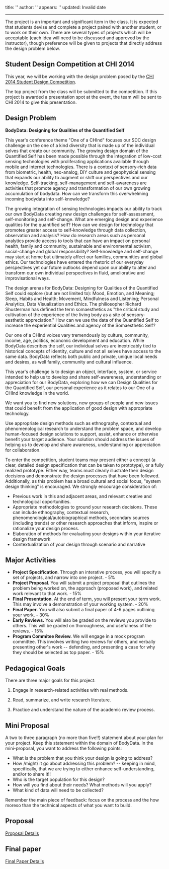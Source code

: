 title: ''
author: ''
appears: ''
updated: Invalid date

---

The project is an important and significant item in the class. It is expected that students devise and complete a project paired with another student, or to work on their own. There are several types of projects which will be acceptable (each idea will need to be discussed and approved by the instructor), though preference will be given to projects that directly address the design problem below.

## Student Design Competition at CHI 2014

This year, we will be working with the design problem posed by the [CHI 2014 Student Design Competition](http://chi2014.acm.org/authors/student-design-competition).

The top project from the class will be submitted to the competition. If this project is awarded a presentation spot at the event, the team will be sent to CHI 2014 to give this presentation.

## Design Problem

**BodyData: Designing for Qualities of the Quantified Self**

This year's conference theme "One of a CHInd" focuses our SDC design challenge on the one of a kind diversity that is made up of the individual selves that create our community. The growing design domain of the Quantified Self has been made possible through the integration of low-cost sensing technologies with proliferating applications available through mobile and internet technologies. There is a context of sensory-rich data from biometric, health, neo-analog, DIY culture and geophysical sensing that expands our ability to augment or shift our perspectives and our knowledge. Self-tracking, self-management and self-awareness are activities that promote agency and transformation of our own growing accumulation of bodydata. How can we transform this overwhelming incoming bodydata into self-knowledge?

The growing integration of sensing technologies impacts our ability to track our own BodyData creating new design challenges for self-assessment, self-monitoring and self-change. What are emerging design and experience qualities for the quantified self? How can we design for technology that promotes greater access to self-knowledge through data collection, observation and analysis? How do research areas such as personal analytics provide access to tools that can have an impact on personal health, family and community, sustainable and environmental activism, social-change and global responsibility? Self-knowledge and self-change may start at home but ultimately affect our families, communities and global ethics. Our technologies have entered the rhetoric of our everyday perspectives yet our future outlooks depend upon our ability to alter and transform our own individual perspectives in fluid, ameliorative and improvisational ways.

The design arenas for BodyData: Designing for Qualities of the Quantified Self could explore (but are not limited to): Mood, Emotion, and Meaning; Sleep, Habits and Health; Movement, Mindfulness and Listening; Personal Analytics, Data Visualization and Ethics. The philiosopher Richard Shusterman has defined the term somaesthetics as "the critical study and cultivation of the experience of the living body as a site of sensory-aesthetic appreciation." How can we use the data of the Quantified Self to increase the experiential Qualities and agency of the Somaesthetic Self?

Our one of a CHInd voices vary tremendously by culture, community, income, age, politics, economic development and education. While BodyData describes the self, our individual selves are inextricably tied to historical concepts of identity, culture and not all selves have access to the same data. BodyData reflects both public and private, unique local needs and desires, as well family, community and cultural influence.

This year's challenge is to design an object, interface, system, or service intended to help us to develop and share self-awareness, understanding or appreciation for our BodyData, exploring how we can Design Qualities for the Quantified Self, our personal experience as it relates to our One of a CHInd knowledge in the world.

We want you to find new solutions, new groups of people and new issues that could benefit from the application of good design with appropriate technology.

Use appropriate design methods such as ethnography, contextual and phenomenological research to understand the problem space, and develop human-focused design solutions to support, assist, enhance or otherwise benefit your target audience. Your solution should address the issues of helping us to develop and share awareness, understanding or appreciation for collaboration.

To enter the competition, student teams may present either a concept (a clear, detailed design specification that can be taken to prototype), or a fully realized prototype. Either way, teams must clearly illustrate their design decisions and demonstrate the design processes that have been followed. Additionally, as this problem has a broad cultural and social focus, "system design thinking" is encouraged. We strongly encourage consideration of:

* Previous work in this and adjacent areas, and relevant creative and technological opportunities.
* Appropriate methodologies to ground your research decisions. These can include ethnography, contextual research, phenomenological/autobiographical methods, secondary sources (including trends) or other research approaches that inform, inspire or rationalize your design process.
* Elaboration of methods for evaluating your designs within your iterative design framework
* Contextualization of your design through scenario and narrative

## Major Activities

* **Project Specification**. Through an interative process, you will specify a set of projects, and narrow into one project. - 5%
* **Project Proposal**. You will submit a project proposal that outlines the problem being worked on, the approach (proposed work), and related work relevant to that work. - 15%
* **Final Presentation**. At the end of term, you will present your term work. This may involve a demonstration of your working system. - 20%
* **Final Paper.** You will also submit a final paper of 4-6 pages outlining your work. - 30%
* **Early Reviews.** You will also be graded on the reviews you provide to others. This will be graded on thoroughness, and usefulness of the reviews. - 15%
* **Program Commitee Review.** We will engage in a mock program committee. This involves writing two reviews for others, and verbally presenting other's work -- defending, and presenting a case for why they should be selected as top paper. - 15%

## Pedagogical Goals

There are three major goals for this project:

1.  Engage in research-related activities with real methods.

2.  Read, summarize, and write research literature.

3.  Practice and understand the nature of the academic review process.

## Mini Proposal

A two to three paragraph (no more than five!!) statement about your plan for your project. Keep this statement within the domain of BodyData. In the mini-proposal, you want to address the following points:

* What is the problem that you think your design is going to address?
* How /might/ it go about addressing this problem? -- keeping in mind, specifically, that we are trying to either enhance self-understanding, and/or to share it!!
* Who is the target population for this design?
* How will you find about their needs? What methods will you apply?
* What kind of data will need to be collected?

Remember the main piece of feedback: focus on the process and the how moreso than the technical aspects of what you want to build.

## Proposal

[Proposal Details](posalDetails.md)

## Final paper

[Final Paper Details](FinalPaperDetails.md)
